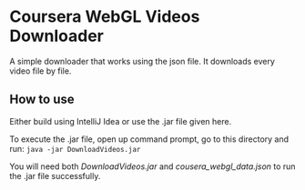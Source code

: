 # Coursera WebGL Videos Downloader

A simple downloader that works using the json file. It downloads every video file by file.

## How to use

Either build using IntelliJ Idea or use the .jar file given here.

To execute the .jar file, open up command prompt, go to this directory and run:
`java -jar DownloadVideos.jar`

You will need both *DownloadVideos.jar* and *cousera_webgl_data.json* to run the .jar file successfully.
